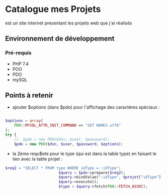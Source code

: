 # Catalogue mes Projets

est un site internet presentant les projets web que j'ai réalisés

## Environnement de développement

### Pré-requis

* PHP 7.4
* POO
* PDO
* mySQL


## Points à retenir
 
* ajouter $options (dans $pdo) pour l'affichage des caractères spéciaux :
```php

$options = array(
    PDO::MYSQL_ATTR_INIT_COMMAND => "SET NAMES utf8"
);
try {
    //  $pdo = new PDO($dsn, $user, $password);
    $pdo = new PDO($dsn, $user, $password, $options);
```

* la 2ème requ$ete pour le type (qui est dans la table type) en faisant le lien avec la table projet :

```php
$req2 = "SELECT * FROM type WHERE idType = :idType";
                        $query = $pdo->prepare($req2);
                        $query->bindValue(":idType", $projet["idType"], PDO::PARAM_INT);
                        $query->execute();
                        $type = $query->fetch(PDO::FETCH_ASSOC);
```